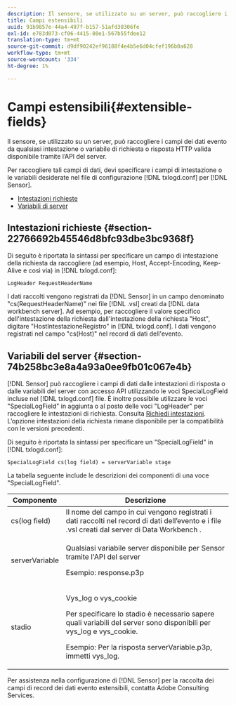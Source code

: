 ```yaml
---
description: Il sensore, se utilizzato su un server, può raccogliere i campi dei dati evento da qualsiasi intestazione o variabile di richiesta o risposta HTTP valida disponibile tramite l’API del server.
title: Campi estensibili
uuid: 91b9857e-44a4-497f-b157-51afd30306fe
exl-id: e783d073-cf06-4415-80e1-567b55fdee12
translation-type: tm+mt
source-git-commit: d9df90242ef96188f4e4b5e6d04cfef196b0a628
workflow-type: tm+mt
source-wordcount: '334'
ht-degree: 1%

---
```


# Campi estensibili{#extensible-fields}

Il sensore, se utilizzato su un server, può raccogliere i campi dei dati evento da qualsiasi intestazione o variabile di richiesta o risposta HTTP valida disponibile tramite l’API del server.

Per raccogliere tali campi di dati, devi specificare i campi di intestazione o le variabili desiderate nel file di configurazione [!DNL txlogd.conf] per [!DNL Sensor].

* [Intestazioni richieste](../../../home/c-snsr-ovrvw/c-evnt-data-rcd-flds/c-ex-flds.md#section-22766692b45546d8bfc93dbe3bc9368f)
* [Variabili di server](../../../home/c-snsr-ovrvw/c-evnt-data-rcd-flds/c-ex-flds.md#section-74b258bc3e8a4a93a0ee9fb01c067e4b)

## Intestazioni richieste {#section-22766692b45546d8bfc93dbe3bc9368f}

Di seguito è riportata la sintassi per specificare un campo di intestazione della richiesta da raccogliere (ad esempio, Host, Accept-Encoding, Keep-Alive e così via) in [!DNL txlogd.conf]:

```
LogHeader RequestHeaderName
```

I dati raccolti vengono registrati da [!DNL Sensor] in un campo denominato &quot;cs(RequestHeaderName)&quot; nei file [!DNL .vsl] creati da [!DNL data workbench server]. Ad esempio, per raccogliere il valore specifico dell&#39;intestazione della richiesta dall&#39;intestazione della richiesta &quot;Host&quot;, digitare &quot;HostIntestazioneRegistro&quot; in [!DNL txlogd.conf]. I dati vengono registrati nel campo &quot;cs(Host)&quot; nel record di dati dell&#39;evento.

## Variabili del server {#section-74b258bc3e8a4a93a0ee9fb01c067e4b}

[!DNL Sensor] può raccogliere i campi di dati dalle intestazioni di risposta o dalle variabili del server con accesso API utilizzando le voci SpecialLogField incluse nel  [!DNL txlogd.conf] file. È inoltre possibile utilizzare le voci &quot;SpecialLogField&quot; in aggiunta o al posto delle voci &quot;LogHeader&quot; per raccogliere le intestazioni di richiesta. Consulta [Richiedi intestazioni](../../../home/c-snsr-ovrvw/c-evnt-data-rcd-flds/c-ex-flds.md#section-22766692b45546d8bfc93dbe3bc9368f). L’opzione intestazioni della richiesta rimane disponibile per la compatibilità con le versioni precedenti.

Di seguito è riportata la sintassi per specificare un &quot;SpecialLogField&quot; in [!DNL txlogd.conf]:

```
SpecialLogField cs(log field) = serverVariable stage
```

La tabella seguente include le descrizioni dei componenti di una voce &quot;SpecialLogField&quot;.

<table id="table_053D5F34D56E4B15A85CA3B4FAD6E1B1"> 
 <thead> 
  <tr> 
   <th colname="col1" class="entry"> Componente </th> 
   <th colname="col2" class="entry"> Descrizione </th> 
  </tr> 
 </thead>
 <tbody> 
  <tr> 
   <td colname="col1"> cs(log field) </td> 
   <td colname="col2"> Il nome del campo in cui vengono registrati i dati raccolti nel record di dati dell’evento e i file <span class="filepath"> .vsl </span> creati dal server di Data Workbench <span class="keyword"> </span>. </td> 
  </tr> 
  <tr> 
   <td colname="col1"> serverVariable </td> 
   <td colname="col2"> <p>Qualsiasi variabile server disponibile per <span class="wintitle"> Sensor </span> tramite l'API del server </p> <p>Esempio: response.p3p </p> </td> 
  </tr> 
  <tr> 
   <td colname="col1"> stadio </td> 
   <td colname="col2"> <p>Vys_log o vys_cookie </p> <p>Per specificare lo stadio è necessario sapere quali variabili del server sono disponibili per vys_log e vys_cookie. </p> <p>Esempio: Per la risposta serverVariable.p3p, immetti vys_log. </p> </td> 
  </tr> 
 </tbody> 
</table>

Per assistenza nella configurazione di [!DNL Sensor] per la raccolta dei campi di record dei dati evento estensibili, contatta Adobe Consulting Services.
